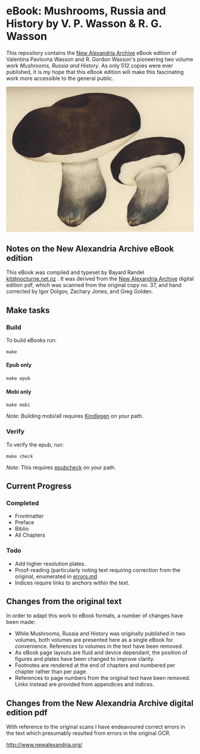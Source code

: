 # eBook: Mushrooms, Russia and History by V. P. Wasson & R. G. Wasson

This repository contains the [New Alexandria Archive](http://www.newalexandria.org/archive/) eBook edition of Valentina Pavlovna Wasson and R. Gordon Wasson's pioneering two volume work *Mushrooms, Russia and History*. As only 512 copies were ever published, it is my hope that this eBook edition will make this fascinating work more accessible to the general public. 

![porcini](src/OEBPS/Images/index-14_1.jpg)

## Notes on the New Alexandria Archive eBook edition

This eBook was compiled and typeset by Bayard Randel <kit@nocturne.net.nz> . It was derived from the [New Alexandria Archive](http://www.newalexandria.org/archive/) digital edition pdf, which was scanned from the original copy no. 37, and hand corrected by Igor Dolgov, Zachary Jones, and Greg Golden.

## Make tasks
### Build
To build eBooks run:

    make

#### Epub only

    make epub

#### Mobi only

    make mobi

*Note*: Building mobi/all requires [Kindlegen](http://www.amazon.com/gp/feature.html?docId=1000765211) on your path.

### Verify
To verify the epub, run:

    make check

*Note*: This requires [epubcheck](https://github.com/idpf/epubcheck) on your path.

## Current Progress

### Completed

* Frontmatter
* Preface
* Biblio
* All Chapters

### Todo

* Add higher resolution plates.
* Proof-reading (particularly noting text requiring correction from the original, enumerated in [errors.md](errors.md)
* Indices require links to anchors within the text.

## Changes from the original text

In order to adapt this work to eBook formats, a number of changes have been made:

* While Mushrooms, Russia and History was originally published in two volumes, both volumes are presented here as a single eBook for convenience. References to volumes in the text have been removed.
* As eBook page layouts are fluid and device dependant, the position of figures and plates have been changed to improve clarity.
* Footnotes are rendered at the end of chapters and numbered per chapter rather than per page.
* References to page numbers from the original text have been removed. Links instead are provided from appendices and indices.

## Changes from the New Alexandria Archive digital edition pdf

With reference to the original scans I have endeavoured correct errors in the text which presumably resulted from errors in the original OCR.

http://www.newalexandria.org/
